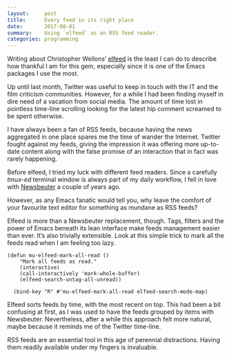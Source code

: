 ```yaml
---
layout:     post
title:      Every feed in its right place
date:       2017-08-01
summary:    Using `elfeed` as an RSS feed reader.
categories: programming
---
```


Writing about Christopher Wellons’ [elfeed](https://github.com/skeeto/elfeed) is
the least I can do to describe how thankful I am for this gem, especially since
it is one of the Emacs packages I use the most.

Up until last month, Twitter was useful to keep in touch with the IT and the
film criticism communities. However, for a while I had been finding myself in
dire need of a vacation from social media. The amount of time lost in pointless
time-line scrolling looking for the latest hip comment screamed to be spent
otherwise.

I have always been a fan of RSS feeds, because having the news aggregated in one
place spares me the time of wander the Internet. Twitter fought against my
feeds, giving the impression it was offering more up-to-date content along with
the false promise of an interaction that in fact was rarely happening.

Before elfeed, I tried my luck with different feed readers. Since a carefully
*tmux-ed* terminal window is always part of my daily workflow, I fell in love
with [Newsbeuter](http://www.newsbeuter.org) a couple of years ago.

However, as any Emacs fanatic would tell you, why leave the comfort of your
favourite text editor for something as mundane as RSS feeds?

Elfeed is more than a Newsbeuter replacement, though. Tags, filters and the
power of Emacs beneath its lean interface make feeds management easier than
ever. It’s also trivially extensible. Look at this simple trick to mark all the
feeds read when I am feeling too lazy.

``` emacs-lisp
(defun mu-elfeed-mark-all-read ()
    "Mark all feeds as read."
    (interactive)
    (call-interactively 'mark-whole-buffer)
    (elfeed-search-untag-all-unread))

  (bind-key "R" #'mu-elfeed-mark-all-read elfeed-search-mode-map)
```

Elfeed sorts feeds by time, with the most recent on top. This had been a bit
confusing at first, as I was used to have the feeds grouped by items with
Newsbeuter. Nevertheless, after a while this approach felt more natural, maybe
because it reminds me of the Twitter time-line.

RSS feeds are an essential tool in this age of perennial distractions. Having
them readily available under my fingers is invaluable.
